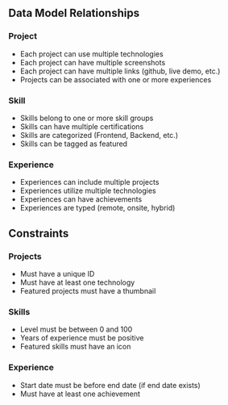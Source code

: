 ## Data Model Relationships

### Project
- Each project can use multiple technologies
- Each project can have multiple screenshots
- Each project can have multiple links (github, live demo, etc.)
- Projects can be associated with one or more experiences

### Skill
- Skills belong to one or more skill groups
- Skills can have multiple certifications
- Skills are categorized (Frontend, Backend, etc.)
- Skills can be tagged as featured

### Experience
- Experiences can include multiple projects
- Experiences utilize multiple technologies
- Experiences can have achievements
- Experiences are typed (remote, onsite, hybrid)

## Constraints

### Projects
- Must have a unique ID
- Must have at least one technology
- Featured projects must have a thumbnail

### Skills
- Level must be between 0 and 100
- Years of experience must be positive
- Featured skills must have an icon

### Experience
- Start date must be before end date (if end date exists)
- Must have at least one achievement

